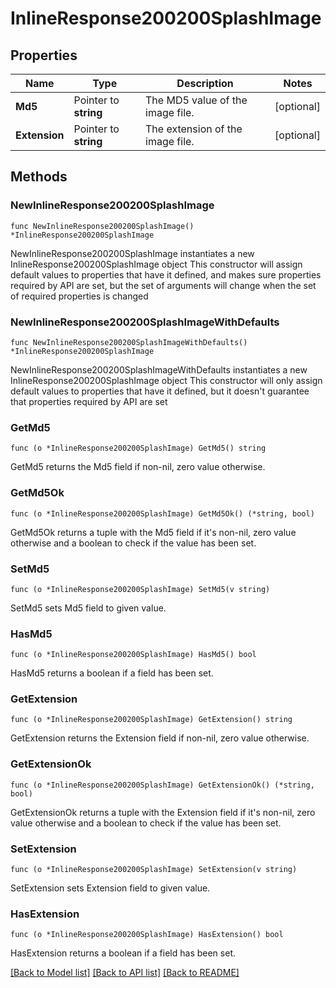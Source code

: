 # InlineResponse200200SplashImage

## Properties

Name | Type | Description | Notes
------------ | ------------- | ------------- | -------------
**Md5** | Pointer to **string** | The MD5 value of the image file. | [optional] 
**Extension** | Pointer to **string** | The extension of the image file. | [optional] 

## Methods

### NewInlineResponse200200SplashImage

`func NewInlineResponse200200SplashImage() *InlineResponse200200SplashImage`

NewInlineResponse200200SplashImage instantiates a new InlineResponse200200SplashImage object
This constructor will assign default values to properties that have it defined,
and makes sure properties required by API are set, but the set of arguments
will change when the set of required properties is changed

### NewInlineResponse200200SplashImageWithDefaults

`func NewInlineResponse200200SplashImageWithDefaults() *InlineResponse200200SplashImage`

NewInlineResponse200200SplashImageWithDefaults instantiates a new InlineResponse200200SplashImage object
This constructor will only assign default values to properties that have it defined,
but it doesn't guarantee that properties required by API are set

### GetMd5

`func (o *InlineResponse200200SplashImage) GetMd5() string`

GetMd5 returns the Md5 field if non-nil, zero value otherwise.

### GetMd5Ok

`func (o *InlineResponse200200SplashImage) GetMd5Ok() (*string, bool)`

GetMd5Ok returns a tuple with the Md5 field if it's non-nil, zero value otherwise
and a boolean to check if the value has been set.

### SetMd5

`func (o *InlineResponse200200SplashImage) SetMd5(v string)`

SetMd5 sets Md5 field to given value.

### HasMd5

`func (o *InlineResponse200200SplashImage) HasMd5() bool`

HasMd5 returns a boolean if a field has been set.

### GetExtension

`func (o *InlineResponse200200SplashImage) GetExtension() string`

GetExtension returns the Extension field if non-nil, zero value otherwise.

### GetExtensionOk

`func (o *InlineResponse200200SplashImage) GetExtensionOk() (*string, bool)`

GetExtensionOk returns a tuple with the Extension field if it's non-nil, zero value otherwise
and a boolean to check if the value has been set.

### SetExtension

`func (o *InlineResponse200200SplashImage) SetExtension(v string)`

SetExtension sets Extension field to given value.

### HasExtension

`func (o *InlineResponse200200SplashImage) HasExtension() bool`

HasExtension returns a boolean if a field has been set.


[[Back to Model list]](../README.md#documentation-for-models) [[Back to API list]](../README.md#documentation-for-api-endpoints) [[Back to README]](../README.md)



